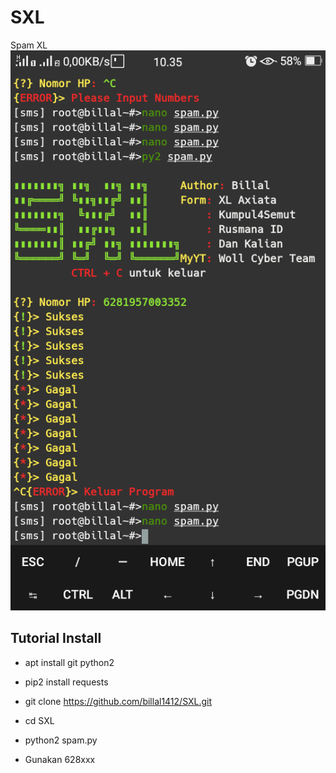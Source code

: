# SXL
Spam XL
![Alt Text](https://raw.githubusercontent.com/billal1412/SXL/master/Screenshot_2019-12-14-10-35-06-51.png)

## Tutorial Install
- apt install git python2
- pip2 install requests
- git clone https://github.com/billal1412/SXL.git
- cd SXL
- python2 spam.py

- Gunakan 628xxx
